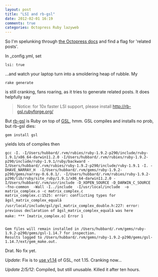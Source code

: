 ```yaml
---
layout: post
title: "LSI and rb-gsl"
date: 2012-02-01 16:19
comments: true
categories: Octopress Ruby lazyweb
---
```


So I'm spelunking through [the Octopress docs](https://github.com/mojombo/jekyll/wiki/Configuration) and 
find a flag for 'related posts'. 

In _config.yml, set
```
lsi: true
```

...and watch your laptop turn into a smoldering heap of rubble. My
```
rake generate
```
is still cranking, fans roaring, as it tries to generate related posts. It does helpfully say
> Notice: for 10x faster LSI support, please install http://rb-gsl.rubyforge.org/

But [rb-gsl](http://rb-gsl.rubyforge.org/) is Ruby on top of [GSL](http://www.gnu.org/software/gsl), hmm. GSL compiles and installs no prob, but rb-gsl dies:
```
gem install gsl
```
yields lots of compiles then
```
gcc -I. -I/Users/hubbard/.rvm/rubies/ruby-1.9.2-p290/include/ruby-1.9.1/x86_64-darwin11.2.0 -I/Users/hubbard/.rvm/rubies/ruby-1.9.2-p290/include/ruby-1.9.1/ruby/backward -I/Users/hubbard/.rvm/rubies/ruby-1.9.2-p290/include/ruby-1.9.1 -I. -DHAVE_NARRAY_H  -I/Users/hubbard/.rvm/gems/ruby-1.9.2-p290/gems/narray-0.6.0.1/. -I/Users/hubbard/.rvm/rubies/ruby-1.9.2-p290/lib/ruby/site_ruby/1.9.1/x86_64-darwin11.2.0 -I/Users/hubbard/.rvm/usr/include -D_XOPEN_SOURCE -D_DARWIN_C_SOURCE   -fno-common  -Wall -I../include  -I/usr/local/include  -o matrix_complex.o -c matrix_complex.c
matrix_complex.c:1525: error: conflicting types for âgsl_matrix_complex_equalâ
/usr/local/include/gsl/gsl_matrix_complex_double.h:227: error: previous declaration of âgsl_matrix_complex_equalâ was here
make: *** [matrix_complex.o] Error 1


Gem files will remain installed in /Users/hubbard/.rvm/gems/ruby-1.9.2-p290/gems/gsl-1.14.7 for inspection.
Results logged to /Users/hubbard/.rvm/gems/ruby-1.9.2-p290/gems/gsl-1.14.7/ext/gem_make.out.
```

Drat. No fix yet.

*Update*: Fix is to [use v1.14](https://github.com/romanbsd/rb-gsl/issues/2) of GSL, not 1.15. Cranking now...

*Update 2/5/12*: Compiled, but still unusable. Killed it after ten hours.
